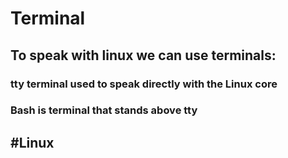 # Terminal

## To speak with linux we can use terminals:

### tty terminal used to speak directly with the Linux core

### Bash is terminal that stands above tty

## #Linux
